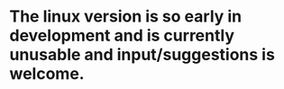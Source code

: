 # The linux version is so early in development and is currently unusable and input/suggestions is welcome.
